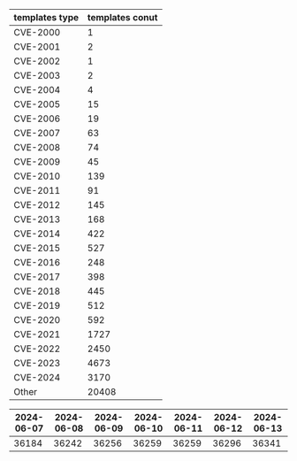 | templates type | templates conut | 
| --- | --- | 
| CVE-2000 | 1 |
| CVE-2001 | 2 |
| CVE-2002 | 1 |
| CVE-2003 | 2 |
| CVE-2004 | 4 |
| CVE-2005 | 15 |
| CVE-2006 | 19 |
| CVE-2007 | 63 |
| CVE-2008 | 74 |
| CVE-2009 | 45 |
| CVE-2010 | 139 |
| CVE-2011 | 91 |
| CVE-2012 | 145 |
| CVE-2013 | 168 |
| CVE-2014 | 422 |
| CVE-2015 | 527 |
| CVE-2016 | 248 |
| CVE-2017 | 398 |
| CVE-2018 | 445 |
| CVE-2019 | 512 |
| CVE-2020 | 592 |
| CVE-2021 | 1727 |
| CVE-2022 | 2450 |
| CVE-2023 | 4673 |
| CVE-2024 | 3170 |
| Other | 20408 |


|2024-06-07 | 2024-06-08 | 2024-06-09 | 2024-06-10 | 2024-06-11 | 2024-06-12 | 2024-06-13|
|--- | ------ | ------ | ------ | ------ | ------ | ---|
|36184 | 36242 | 36256 | 36259 | 36259 | 36296 | 36341|
